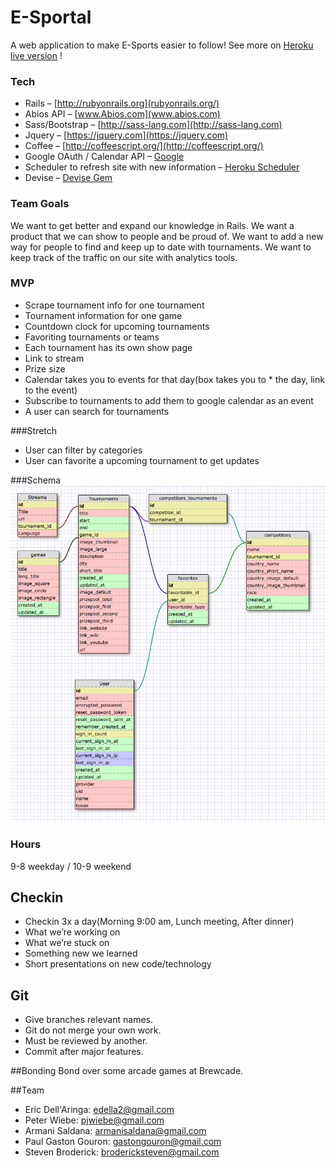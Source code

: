 # E-Sportal
A web application to make E-Sports easier to follow! See more on [Heroku live version](http://esportal.herokuapp.com/) !

### Tech
 * Rails – [http://rubyonrails.org](rubyonrails.org/)
 * Abios API – [www.Abios.com](www.abios.com)
 * Sass/Bootstrap – [http://sass-lang.com](http://sass-lang.com)
 * Jquery – [https://jquery.com](https://jquery.com)
 * Coffee – [http://coffeescript.org/](http://coffeescript.org/)
 * Google OAuth / Calendar API – [Google](https://developers.google.com/identity/)
 * Scheduler to refresh site with new information – [Heroku Scheduler](https://elements.heroku.com/addons/scheduler)
 * Devise – [Devise Gem](https://github.com/plataformatec/devise)

### Team Goals

We want to get better and expand our knowledge in Rails. We want a product that we can show to people and be proud of. We want to add a new way for people to find and keep up to date with tournaments. We want to keep track of the traffic on our site with analytics tools.

### MVP
* Scrape tournament info for one tournament
* Tournament information for one game
* Countdown clock for upcoming tournaments
* Favoriting tournaments or teams
* Each tournament has its own show page
* Link to stream
* Prize size
* Calendar takes you to events for that day(box takes you to * the day, link to the event)
* Subscribe to tournaments to add them to google calendar as an event
* A user can search for tournaments

###Stretch
* User can filter by categories
* User can favorite a upcoming tournament to get updates


###Schema
![alt text](Readme_assets/Schema.png)

### Hours
9-8 weekday /
10-9 weekend

## Checkin
* Checkin 3x a day(Morning 9:00 am, Lunch meeting, After dinner)
* What we’re working on
* What we’re stuck on
* Something new we learned
* Short presentations on new code/technology

## Git
* Give branches relevant names.
* Git do not merge your own work.
* Must be reviewed by another.
* Commit after major features.

##Bonding
Bond over some arcade games at Brewcade.

##Team
* Eric Dell'Aringa: edella2@gmail.com
* Peter Wiebe: pjwiebe@gmail.com
* Armani Saldana: armanisaldana@gmail.com
* Paul Gaston Gouron: gastongouron@gmail.com
* Steven Broderick: brodericksteven@gmail.com